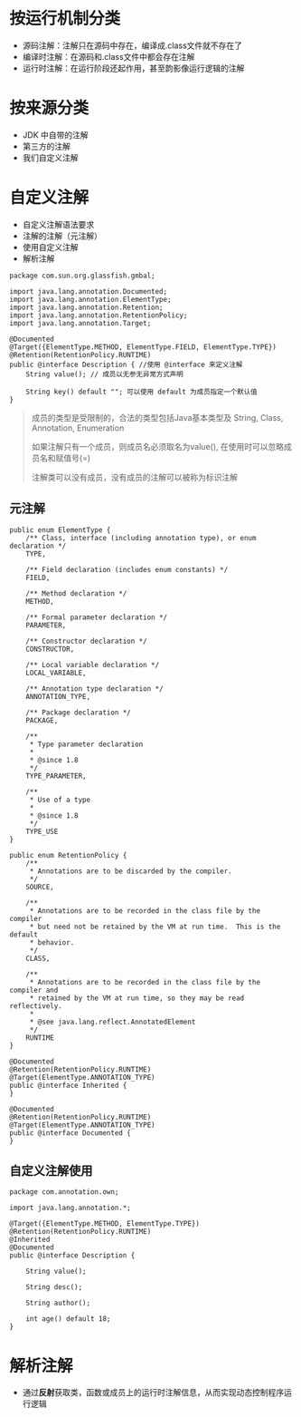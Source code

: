 # 按运行机制分类
- 源码注解：注解只在源码中存在，编译成.class文件就不存在了
- 编译时注解：在源码和.class文件中都会存在注解
- 运行时注解：在运行阶段还起作用，甚至韵影像运行逻辑的注解

# 按来源分类
- JDK 中自带的注解
- 第三方的注解
- 我们自定义注解

# 自定义注解
- 自定义注解语法要求
- 注解的注解（元注解）
- 使用自定义注解
- 解析注解

```
package com.sun.org.glassfish.gmbal;

import java.lang.annotation.Documented;
import java.lang.annotation.ElementType;
import java.lang.annotation.Retention;
import java.lang.annotation.RetentionPolicy;
import java.lang.annotation.Target;

@Documented
@Target({ElementType.METHOD, ElementType.FIELD, ElementType.TYPE})
@Retention(RetentionPolicy.RUNTIME)
public @interface Description { //使用 @interface 来定义注解
    String value(); // 成员以无参无异常方式声明

    String key() default ""; 可以使用 default 为成员指定一个默认值
}
```
> 成员的类型是受限制的，合法的类型包括Java基本类型及 String, Class, Annotation, Enumeration
> 
> 如果注解只有一个成员，则成员名必须取名为value(), 在使用时可以忽略成员名和赋值号(=)
>
> 注解类可以没有成员，没有成员的注解可以被称为标识注解

## 元注解
```
public enum ElementType {
    /** Class, interface (including annotation type), or enum declaration */
    TYPE,

    /** Field declaration (includes enum constants) */
    FIELD,

    /** Method declaration */
    METHOD,

    /** Formal parameter declaration */
    PARAMETER,

    /** Constructor declaration */
    CONSTRUCTOR,

    /** Local variable declaration */
    LOCAL_VARIABLE,

    /** Annotation type declaration */
    ANNOTATION_TYPE,

    /** Package declaration */
    PACKAGE,

    /**
     * Type parameter declaration
     *
     * @since 1.8
     */
    TYPE_PARAMETER,

    /**
     * Use of a type
     *
     * @since 1.8
     */
    TYPE_USE
}
```
```
public enum RetentionPolicy {
    /**
     * Annotations are to be discarded by the compiler.
     */
    SOURCE,

    /**
     * Annotations are to be recorded in the class file by the compiler
     * but need not be retained by the VM at run time.  This is the default
     * behavior.
     */
    CLASS,

    /**
     * Annotations are to be recorded in the class file by the compiler and
     * retained by the VM at run time, so they may be read reflectively.
     *
     * @see java.lang.reflect.AnnotatedElement
     */
    RUNTIME
}
```

```
@Documented
@Retention(RetentionPolicy.RUNTIME)
@Target(ElementType.ANNOTATION_TYPE)
public @interface Inherited {
}

@Documented
@Retention(RetentionPolicy.RUNTIME)
@Target(ElementType.ANNOTATION_TYPE)
public @interface Documented {
}
```

## 自定义注解使用
```
package com.annotation.own;

import java.lang.annotation.*;

@Target({ElementType.METHOD, ElementType.TYPE})
@Retention(RetentionPolicy.RUNTIME)
@Inherited
@Documented
public @interface Description {

    String value();

    String desc();

    String author();

    int age() default 18;
}
```

# 解析注解
- 通过**反射**获取类，函数或成员上的运行时注解信息，从而实现动态控制程序运行逻辑
